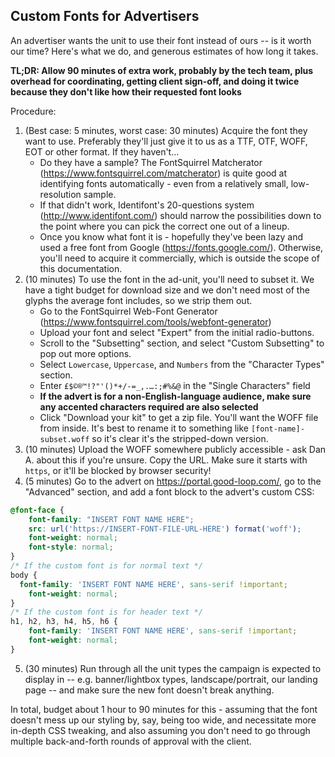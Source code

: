 ## Custom Fonts for Advertisers

An advertiser wants the unit to use their font instead of ours -- is it worth our time?
Here's what we do, and generous estimates of how long it takes.

**TL;DR: Allow 90 minutes of extra work, probably by the tech team, plus overhead for coordinating, getting client sign-off, and doing it twice because they don't like how their requested font looks**

Procedure:
1. (Best case: 5 minutes, worst case: 30 minutes) Acquire the font they want to use. Preferably they'll just give it to us as a TTF, OTF, WOFF, EOT or other format. If they haven't...
    - Do they have a sample? The FontSquirrel Matcherator (https://www.fontsquirrel.com/matcherator) is quite good at identifying fonts automatically - even from a relatively small, low-resolution sample.
    - If that didn't work, Identifont's 20-questions system (http://www.identifont.com/) should narrow the possibilities down to the point where you can pick the correct one out of a lineup.
    - Once you know what font it is - hopefully they've been lazy and used a free font from Google (https://fonts.google.com/). Otherwise, you'll need to acquire it commercially, which is outside the scope of this documentation.
2. (10 minutes) To use the font in the ad-unit, you'll need to subset it. We have a tight budget for download size and we don't need most of the glyphs the average font includes, so we strip them out.
    - Go to the FontSquirrel Web-Font Generator (https://www.fontsquirrel.com/tools/webfont-generator)
    - Upload your font and select "Expert" from the initial radio-buttons.
    - Scroll to the "Subsetting" section, and select "Custom Subsetting" to pop out more options.
    - Select `Lowercase`, `Uppercase`, and `Numbers` from the "Character Types" section.
    - Enter `£$©®™!?"'()*+/-=_,.…:;#%&@` in the "Single Characters" field
    - **If the advert is for a non-English-language audience, make sure any accented characters required are also selected**
    - Click "Download your kit" to get a zip file. You'll want the WOFF file from inside. It's best to rename it to something like `[font-name]-subset.woff` so it's clear it's the stripped-down version.
3. (10 minutes) Upload the WOFF somewhere publicly accessible - ask Dan A. about this if you're unsure. Copy the URL. Make sure it starts with `https`, or it'll be blocked by browser security!
4. (5 minutes) Go to the advert on https://portal.good-loop.com/, go to the "Advanced" section, and add a font block to the advert's custom CSS:
```css
@font-face {
	font-family: "INSERT FONT NAME HERE";
	src: url('https://INSERT-FONT-FILE-URL-HERE') format('woff');
	font-weight: normal;
	font-style: normal;
}
/* If the custom font is for normal text */
body {
  font-family: 'INSERT FONT NAME HERE', sans-serif !important;
	font-weight: normal;
}
/* If the custom font is for header text */
h1, h2, h3, h4, h5, h6 {
	font-family: 'INSERT FONT NAME HERE', sans-serif !important;
	font-weight: normal;
}
```
5. (30 minutes) Run through all the unit types the campaign is expected to display in -- e.g. banner/lightbox types, landscape/portrait, our landing page -- and make sure the new font doesn't break anything.

In total, budget about 1 hour to 90 minutes for this - assuming that the font doesn't mess up our styling by, say, being too wide, and necessitate more in-depth CSS tweaking, and also assuming you don't need to go through multiple back-and-forth rounds of approval with the client.
